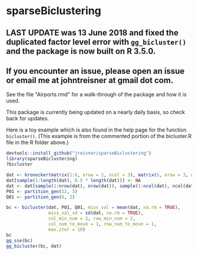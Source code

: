 # sparseBiclustering

## LAST UPDATE was 13 June 2018 and fixed the duplicated factor level error with `gg_bicluster()` and the package is now built on R 3.5.0.

## If you encounter an issue, please open an issue or email me at johntreisner at gmail dot com.

See the file "Airports.rmd" for a walk-through of the package and how it is used.

This package is currently being updated on a nearly daily basis, so check back for updates.

Here is a toy example which is also found in the help page for the function `bicluster()`. (This example is from the commented portion of the bicluster.R file in the R folder above.)

```r
devtools::install_github("jreisner/sparseBiclustering")
library(sparseBiclustering)
?bicluster

dat <- kronecker(matrix(1:6, nrow = 2, ncol = 3), matrix(5, nrow = 3, ncol = 4))
dat[sample(1:length(dat), 0.5 * length(dat))] <- NA
dat <- dat[sample(1:nrow(dat), nrow(dat)), sample(1:ncol(dat), ncol(dat))]
P01 <- partition_gen(12, 3)
Q01 <- partition_gen(6, 2)

bc <- bicluster(dat, P01, Q01, miss_val = mean(dat, na.rm = TRUE),
                miss_val_sd = sd(dat, na.rm = TRUE),
                col_min_num = 2, row_min_num = 2,
                col_num_to_move = 1, row_num_to_move = 1,
                max.iter = 10)
bc
gg_sse(bc)
gg_bicluster(bc, dat)
```
